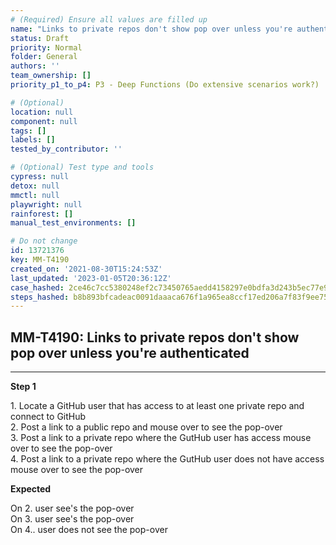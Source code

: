 ```yaml
---
# (Required) Ensure all values are filled up
name: "Links to private repos don't show pop over unless you're authenticated"
status: Draft
priority: Normal
folder: General
authors: ''
team_ownership: []
priority_p1_to_p4: P3 - Deep Functions (Do extensive scenarios work?)

# (Optional)
location: null
component: null
tags: []
labels: []
tested_by_contributor: ''

# (Optional) Test type and tools
cypress: null
detox: null
mmctl: null
playwright: null
rainforest: []
manual_test_environments: []

# Do not change
id: 13721376
key: MM-T4190
created_on: '2021-08-30T15:24:53Z'
last_updated: '2023-01-05T20:36:12Z'
case_hashed: 2ce46c7cc5380248ef2c73450765aedd4158297e0bdfa3d243b5ec77e9733b8bbecdc23fe18c4b4ed3ac4840730088d7
steps_hashed: b8b893bfcadeac0091daaaca676f1a965ea8ccf17ed206a7f83f9ee75a173ef062245d1721254e467d1908f3ef306ef6
---
```


<!-- (Auto-generated) Based on frontmatter's "key" and "name" -->

## MM-T4190: Links to private repos don't show pop over unless you're authenticated

---

**Step 1**

1\. Locate a GitHub user that has access to at least one private repo and connect to GitHub\
2\. Post a link to a public repo and mouse over to see the pop-over\
3\. Post a link to a private repo where the GutHub user has access mouse over to see the pop-over\
4\. Post a link to a private repo where the GutHub user does not have access mouse over to see the pop-over

**Expected**

On 2. user see's the pop-over\
On 3. user see's the pop-over\
On 4.. user does not see the pop-over
